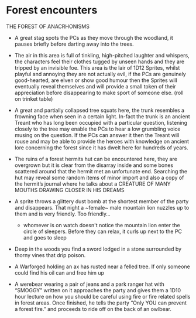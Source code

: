 # Forest encounters

THE FOREST OF ANACRHONISMS


* A great stag spots the PCs as they move through the woodland, it
  pauses briefly before darting away into the trees.

* The air in this area is full of tinkling, high-pitched laughter and
  whispers, the characters feel their clothes tugged by unseen hands
  and they are tripped by an invisible foe. This area is the lair of
  1D12 Sprites, whilst playful and annoying they are not actually
  evil, if the PCs are genuinely good-hearted, are elven or show good
  humour then the Sprites will eventually reveal themselves and will
  provide a small token of their appreciation before disappearing to
  make sport of someone else.  (roll on trinket table)

* A great and partially collapsed tree squats here, the trunk
  resembles a frowning face when seen in a certain light. In-fact the
  trunk is an ancient Treant who has long been occupied with a
  particular question, listening closely to the tree may enable the
  PCs to hear a low grumbling voice musing on the question. If the PCs
  can answer it then the Treant will rouse and may be able to provide
  the heroes with knowledge on ancient lore concerning the forest
  since it has dwelt here for hundreds of years.

* The ruins of a forest hermits hut can be encountered here, they are
  overgrown but it is clear from the disarray inside and some bones
  scattered around that the hermit met an unfortunate end. Searching
  the hut may reveal some random items of minor import and also a copy
  of the hermit’s journal where he talks about a CREATURE OF MANY
  MOUTHS DRAWING CLOSER IN HIS DREAMS

* A sprite throws a glittery dust bomb at the shortest member of the
  party and disappears. That night a ~female~ male mountain lion nuzzles up
  to them and is very friendly. Too friendly…
  - whomever is on watch doesn't notice the mountain lion enter the
    circle of sleepers. Before they can relax, it curls up next to
    the PC and goes to sleep

* Deep in the woods you find a sword lodged in a stone surrounded by
  thorny vines that drip poison.

* A Warforged holding an ax has rusted near a felled tree. If only
  someone could find his oil can and free him up

* A werebear wearing a pair of jeans and a park ranger hat with
  “SMOGGY” written on it approaches the party and gives them a 1D10
  hour lecture on how you should be careful using fire or fire related
  spells in forest areas. Once finished, he tells the party “Only YOU
  can prevent a forest fire.” and proceeds to ride off on the back of
  an owlbear.
  